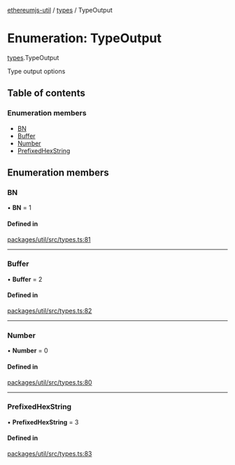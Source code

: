 [ethereumjs-util](../README.md) / [types](../modules/types.md) / TypeOutput

# Enumeration: TypeOutput

[types](../modules/types.md).TypeOutput

Type output options

## Table of contents

### Enumeration members

- [BN](types.typeoutput.md#bn)
- [Buffer](types.typeoutput.md#buffer)
- [Number](types.typeoutput.md#number)
- [PrefixedHexString](types.typeoutput.md#prefixedhexstring)

## Enumeration members

### BN

• **BN** = 1

#### Defined in

[packages/util/src/types.ts:81](https://github.com/ethereumjs/ethereumjs-monorepo/blob/master/packages/util/src/types.ts#L81)

___

### Buffer

• **Buffer** = 2

#### Defined in

[packages/util/src/types.ts:82](https://github.com/ethereumjs/ethereumjs-monorepo/blob/master/packages/util/src/types.ts#L82)

___

### Number

• **Number** = 0

#### Defined in

[packages/util/src/types.ts:80](https://github.com/ethereumjs/ethereumjs-monorepo/blob/master/packages/util/src/types.ts#L80)

___

### PrefixedHexString

• **PrefixedHexString** = 3

#### Defined in

[packages/util/src/types.ts:83](https://github.com/ethereumjs/ethereumjs-monorepo/blob/master/packages/util/src/types.ts#L83)
